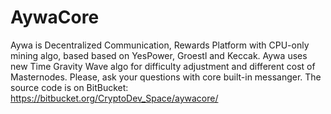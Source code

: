 # AywaCore
Aywa is Decentralized Communication, Rewards Platform with CPU-only mining algo, based based on YesPower, Groestl and Keccak. Aywa uses new Time Gravity Wave algo for difficulty adjustment and different cost of Masternodes.
Please, ask your questions with core built-in messanger.
The source code is on BitBucket: https://bitbucket.org/CryptoDev_Space/aywacore/
